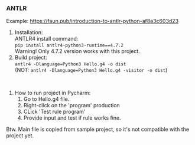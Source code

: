 ### ANTLR

Example: https://faun.pub/introduction-to-antlr-python-af8a3c603d23

1. Installation: <br>
   ANTLR4 install command:<br>
   `pip install antlr4-python3-runtime==4.7.2`<br>
   Warning! Only 4.7.2 version works with this project.
2. Build project:<br>
   `antlr4 -Dlanguage=Python3 Hello.g4 -o dist` <br>
   (NOT: `antlr4 -Dlanguage=Python3 Hello.g4 -visitor -o dist`)

<br>

1. How to run project in Pycharm:
   1. Go to Hello.g4 file.
   2. Right-click on the 'program' production
   3. CLick 'Test rule program'
   4. Provide input and test if rule works fine.


Btw. Main file is copied from sample project, so it's not compatible with the project yet.
